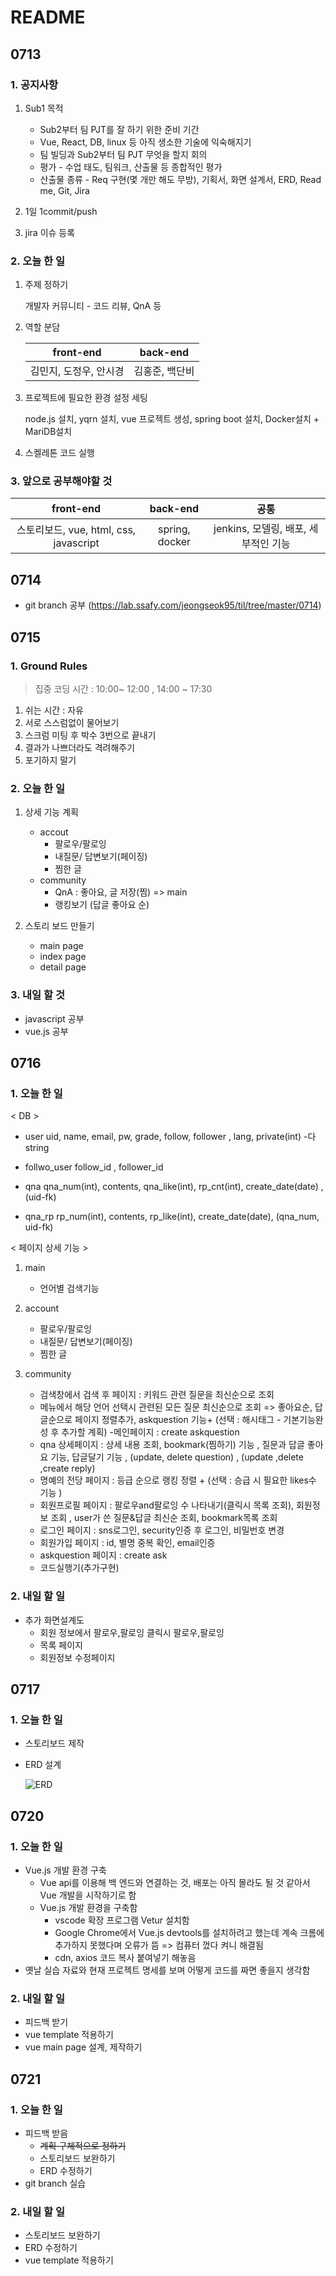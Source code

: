 # README

## 0713

### 1. 공지사항

1. Sub1 목적

   - Sub2부터 팀 PJT를 잘 하기 위한 준비 기간
   -  Vue, React, DB, linux 등 아직 생소한 기술에 익숙해지기
   - 팀 빌딩과 Sub2부터 팀 PJT 무엇을 할지 회의
   - 평가 - 수업 태도, 팀워크, 산출물 등 종합적인 평가
   - 산출물 종류 - Req 구현(몇 개만 해도 무방), 기획서, 화면 설계서, ERD, Read me, Git, Jira

   

2. 1일 1commit/push

   

3. jira 이슈 등록



### 2. 오늘 한 일

1. 주제 정하기

	개발자 커뮤니티 - 코드 리뷰, QnA 등 

2. 역할 분담

   |       front-end        |    back-end    |
   | :--------------------: | :------------: |
   | 김민지, 도정우, 안시경 | 김홍준, 백단비 |

3. 프로젝트에 필요한 환경 설정 세팅

   node.js 설치, yqrn 설치, vue 프로젝트 생성, spring boot 설치, Docker설치 + MariDB설치

4. 스켈레톤 코드 실행 

   

   

### 3. 앞으로 공부해야할 것

|               front-end                |    back-end    |                 공통                 |
| :------------------------------------: | :------------: | :----------------------------------: |
| 스토리보드, vue, html, css, javascript | spring, docker | jenkins, 모델링, 배포, 세부적인 기능 |





## 0714

- git branch 공부 (https://lab.ssafy.com/jeongseok95/til/tree/master/0714)



## 0715

### 1.  Ground Rules

> 집중 코딩 시간 : 10:00~ 12:00 , 14:00 ~ 17:30 

1. 쉬는 시간 : 자유
2. 서로 스스럼없이 물어보기
3. 스크럼 미팅 후 박수 3번으로 끝내기
4. 결과가 나쁘더라도 격려해주기
5. 포기하지 말기



### 2. 오늘 한 일

1. 상세 기능 계획
    - accout
       - 팔로우/팔로잉
       - 내질문/ 답변보기(페이징)
       - 찜한 글
    - community
       - QnA : 좋아요, 글 저장(찜) => main
       - 랭킹보기 (답글 좋아요 순)
       
       
    
2. 스토리 보드 만들기

    - main page
    - index page
    - detail page

 

### 3. 내일 할 것

- javascript 공부
- vue.js 공부



## 0716

### 1. 오늘 한 일

< DB >

- user
  uid, name, email, pw, grade, follow, follower , lang, private(int)
  -다 string

- follwo_user
  follow_id , follower_id

- qna
  qna_num(int), contents, qna_like(int), rp_cnt(int), create_date(date) , (uid-fk) 

- qna_rp
  rp_num(int), contents, rp_like(int), create_date(date), (qna_num, uid-fk) 



< 페이지 상세 기능 >
1. main

   - 언어별 검색기능



2. account

    - 팔로우/팔로잉
    - 내질문/ 답변보기(페이징)
    - 찜한 글



3. community

    - 검색창에서 검색 후 페이지 : 키워드 관련 질문을 최신순으로 조회
    - 메뉴에서 해당 언어 선택시 관련된 모든 질문 최신순으로 조회
    => 좋아요순, 답글순으로 페이지 정렬추가, askquestion 기능+ (선택 : 해시태그 - 기본기능완성 후 추가할 계획)
    -메인페이지 : create askquestion 
    - qna 상세페이지 : 상세 내용 조회, bookmark(찜하기) 기능 , 질문과 답글 좋아요 기능, 답글달기 기능 , (update, delete question) , (update ,delete ,create reply) 
    - 명예의 전당 페이지 : 등급 순으로 랭킹 정렬 + (선택 : 승급 시 필요한 likes수 기능 ) 
    - 회원프로필 페이지 :  팔로우and팔로잉 수 나타내기(클릭시 목록 조회), 회원정보 조회 , user가 쓴 질문&답글 최신순 조회, bookmark목록 조회
    - 로그인 페이지 : sns로그인, security인증 후 로그인, 비밀번호 변경
    - 회원가입 페이지 : id, 별명 중복 확인, email인증
    - askquestion 페이지 : create ask
    - 코드실행기(추가구현)



### 2. 내일 할 일

- 추가 화면설계도
  - 회원 정보에서 팔로우,팔로잉 클릭시 팔로우,팔로잉 
  - 목록 페이지
  - 회원정보 수정페이지



## 0717

### 1. 오늘 한 일

- 스토리보드 제작

- ERD 설계

  ![ERD](ERD.png)



## 0720

### 1. 오늘 한 일

- Vue.js  개발 환경 구축
  - Vue api를 이용해 백 엔드와 연결하는 것, 배포는 아직 몰라도 될 것 같아서 Vue 개발을 시작하기로 함
  - Vue.js 개발 환경을 구축함
    - vscode 확장 프로그램 Vetur 설치함
    - Google Chrome에서 Vue.js devtools를 설치하려고 했는데 계속 크롬에 추가하지 못했다며 오류가 뜸 => 컴퓨터 껐다 켜니 해결됨
    - cdn, axios 코드 복사 붙여넣기 해놓음
- 옛날 실습 자료와 현재 프로젝트 명세를 보며 어떻게 코드를 짜면 좋을지 생각함



### 2. 내일 할 일

- 피드백 받기
- vue template 적용하기
- vue main page 설계, 제작하기



## 0721

### 1. 오늘 한 일

- 피드백 받음
  - ~~계획 구체적으로 정하기~~
  - 스토리보드 보완하기 
  - ERD 수정하기
- git branch 실습



### 2. 내일 할 일

- 스토리보드 보완하기
- ERD 수정하기
- vue template 적용하기
